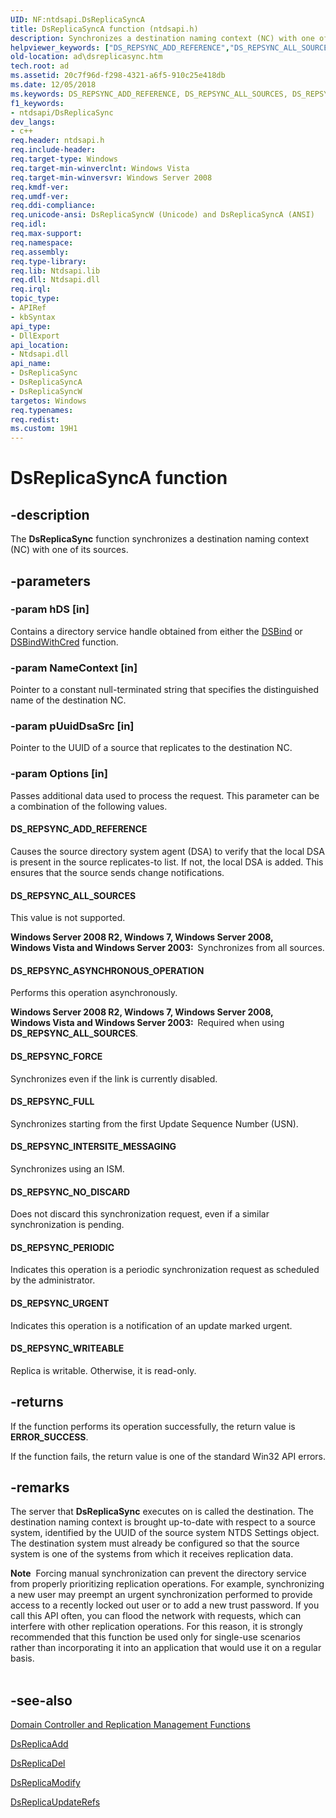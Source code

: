 ```yaml
---
UID: NF:ntdsapi.DsReplicaSyncA
title: DsReplicaSyncA function (ntdsapi.h)
description: Synchronizes a destination naming context (NC) with one of its sources.
helpviewer_keywords: ["DS_REPSYNC_ADD_REFERENCE","DS_REPSYNC_ALL_SOURCES","DS_REPSYNC_ASYNCHRONOUS_OPERATION","DS_REPSYNC_FORCE","DS_REPSYNC_FULL","DS_REPSYNC_INTERSITE_MESSAGING","DS_REPSYNC_NO_DISCARD","DS_REPSYNC_PERIODIC","DS_REPSYNC_URGENT","DS_REPSYNC_WRITEABLE","DsReplicaSync","DsReplicaSync function [Active Directory]","DsReplicaSyncA","DsReplicaSyncW","_glines_dsreplicasync","ad.dsreplicasync","ntdsapi/DsReplicaSync","ntdsapi/DsReplicaSyncA","ntdsapi/DsReplicaSyncW"]
old-location: ad\dsreplicasync.htm
tech.root: ad
ms.assetid: 20c7f96d-f298-4321-a6f5-910c25e418db
ms.date: 12/05/2018
ms.keywords: DS_REPSYNC_ADD_REFERENCE, DS_REPSYNC_ALL_SOURCES, DS_REPSYNC_ASYNCHRONOUS_OPERATION, DS_REPSYNC_FORCE, DS_REPSYNC_FULL, DS_REPSYNC_INTERSITE_MESSAGING, DS_REPSYNC_NO_DISCARD, DS_REPSYNC_PERIODIC, DS_REPSYNC_URGENT, DS_REPSYNC_WRITEABLE, DsReplicaSync, DsReplicaSync function [Active Directory], DsReplicaSyncA, DsReplicaSyncW, _glines_dsreplicasync, ad.dsreplicasync, ntdsapi/DsReplicaSync, ntdsapi/DsReplicaSyncA, ntdsapi/DsReplicaSyncW
f1_keywords:
- ntdsapi/DsReplicaSync
dev_langs:
- c++
req.header: ntdsapi.h
req.include-header: 
req.target-type: Windows
req.target-min-winverclnt: Windows Vista
req.target-min-winversvr: Windows Server 2008
req.kmdf-ver: 
req.umdf-ver: 
req.ddi-compliance: 
req.unicode-ansi: DsReplicaSyncW (Unicode) and DsReplicaSyncA (ANSI)
req.idl: 
req.max-support: 
req.namespace: 
req.assembly: 
req.type-library: 
req.lib: Ntdsapi.lib
req.dll: Ntdsapi.dll
req.irql: 
topic_type:
- APIRef
- kbSyntax
api_type:
- DllExport
api_location:
- Ntdsapi.dll
api_name:
- DsReplicaSync
- DsReplicaSyncA
- DsReplicaSyncW
targetos: Windows
req.typenames: 
req.redist: 
ms.custom: 19H1
---
```


# DsReplicaSyncA function


## -description


The <b>DsReplicaSync</b> function synchronizes a destination naming context (NC) with one of its sources.


## -parameters




### -param hDS [in]

Contains a directory service handle obtained from either the 
<a href="https://docs.microsoft.com/windows/desktop/api/ntdsapi/nf-ntdsapi-dsbinda">DSBind</a> or 
<a href="https://docs.microsoft.com/windows/desktop/api/ntdsapi/nf-ntdsapi-dsbindwithcreda">DSBindWithCred</a> function.


### -param NameContext [in]

Pointer to a constant null-terminated string that specifies the distinguished name of the destination NC.


### -param pUuidDsaSrc [in]

Pointer to the UUID of a source that replicates to the destination NC.


### -param Options [in]

Passes additional data used to process the request. This parameter can be a combination of the following values.



#### DS_REPSYNC_ADD_REFERENCE

Causes the source directory system agent (DSA) to verify that the local DSA is present in the source replicates-to list. If not, the local DSA is added. This ensures that the source sends change notifications.



#### DS_REPSYNC_ALL_SOURCES

This value is not supported.

<b>Windows Server 2008 R2, Windows 7, Windows Server 2008, Windows Vista and Windows Server 2003:  </b>Synchronizes from all sources.



#### DS_REPSYNC_ASYNCHRONOUS_OPERATION

Performs this operation asynchronously.

<b>Windows Server 2008 R2, Windows 7, Windows Server 2008, Windows Vista and Windows Server 2003:  </b>Required when using <b>DS_REPSYNC_ALL_SOURCES</b>.



#### DS_REPSYNC_FORCE

Synchronizes even if the link is currently disabled.



#### DS_REPSYNC_FULL

Synchronizes starting from the first Update Sequence Number (USN).



#### DS_REPSYNC_INTERSITE_MESSAGING

Synchronizes using an ISM.



#### DS_REPSYNC_NO_DISCARD

Does not discard this synchronization request, even if a similar synchronization is pending.



#### DS_REPSYNC_PERIODIC

Indicates this operation is a periodic synchronization request as scheduled by the administrator.



#### DS_REPSYNC_URGENT

Indicates this operation is a notification of an update marked urgent.



#### DS_REPSYNC_WRITEABLE

Replica is writable. Otherwise, it is read-only.


## -returns



If the function performs its operation successfully, the return value is <b>ERROR_SUCCESS</b>.

If the function fails, the return value is one of the standard Win32 API errors.




## -remarks



The server that <b>DsReplicaSync</b> executes on is called the destination. The destination naming context is brought up-to-date with respect to a source system, identified by the UUID of the source system NTDS Settings object. The destination system must already be configured so that the source system is one of the systems from which it receives replication data.

<div class="alert"><b>Note</b>  Forcing manual synchronization can prevent the directory service from properly prioritizing replication operations. For example, synchronizing a new user may preempt an urgent synchronization performed to provide access to a recently locked out user or to add a new trust password. If you call this API often, you can flood the network with requests, which can interfere with other replication operations. For this reason, it is strongly recommended that this function be used only for single-use scenarios rather than incorporating it into an application that would use it on a regular basis.</div>
<div> </div>



## -see-also




<a href="https://docs.microsoft.com/windows/desktop/AD/dc-and-replication-management-functions">Domain Controller and Replication Management Functions</a>



<a href="https://docs.microsoft.com/windows/desktop/api/ntdsapi/nf-ntdsapi-dsreplicaadda">DsReplicaAdd</a>



<a href="https://docs.microsoft.com/windows/desktop/api/ntdsapi/nf-ntdsapi-dsreplicadela">DsReplicaDel</a>



<a href="https://docs.microsoft.com/windows/desktop/api/ntdsapi/nf-ntdsapi-dsreplicamodifya">DsReplicaModify</a>



<a href="https://docs.microsoft.com/windows/desktop/api/ntdsapi/nf-ntdsapi-dsreplicaupdaterefsa">DsReplicaUpdateRefs</a>
 

 

